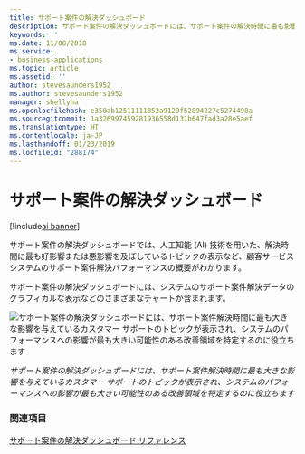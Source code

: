 ```yaml
---
title: サポート案件の解決ダッシュボード
description: サポート案件の解決ダッシュボードには、サポート案件の解決時間に最も影響しているカスタマー サポートのトピックが表示されます。
keywords: ''
ms.date: 11/08/2018
ms.service:
- business-applications
ms.topic: article
ms.assetid: ''
author: stevesaunders1952
ms.author: stevesaunders1952
manager: shellyha
ms.openlocfilehash: e350ab12511111852a9129f52894227c5274498a
ms.sourcegitcommit: 1a326997459281936558d131b647fad3a28e5aef
ms.translationtype: HT
ms.contentlocale: ja-JP
ms.lasthandoff: 01/23/2019
ms.locfileid: "288174"
---
```

# <a name="case-resolution-dashboard"></a>サポート案件の解決ダッシュボード

[!include[ai banner](../includes/ai.md)] 

サポート案件の解決ダッシュボードでは、人工知能 (AI) 技術を用いた、解決時間に最も好影響または悪影響を及ぼしているトピックの表示など、顧客サービス システムのサポート案件解決パフォーマンスの概要がわかります。

サポート案件の解決ダッシュボードには、システムのサポート案件解決データのグラフィカルな表示などのさまざまなチャートが含まれます。

![サポート案件の解決ダッシュボードには、サポート案件解決時間に最も大きな影響を与えているカスタマー サポートのトピックが表示され、システムのパフォーマンスへの影響が最も大きい可能性のある改善領域を特定するのに役立ちます](media/case-resolution-dashboard.png "サポート案件の解決ダッシュボードには、サポート案件解決時間に最も大きな影響を与えているカスタマー サポートのトピックが表示され、システムのパフォーマンスへの影響が最も大きい可能性のある改善領域を特定するのに役立ちます")

*サポート案件の解決ダッシュボードには、サポート案件解決時間に最も大きな影響を与えているカスタマー サポートのトピックが表示され、システムのパフォーマンスへの影響が最も大きい可能性のある改善領域を特定するのに役立ちます*

### <a name="see-also"></a>関連項目
[サポート案件の解決ダッシュボード リファレンス](https://docs.microsoft.com/dynamics365/ai/customer-service-insights/dashboard-case-resolutions)

